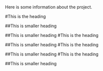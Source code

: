 Here is some information about the project.

#This is the heading

##This is smaller heading

##This is smaller heading
#This is the heading

##This is smaller heading
#This is the heading

##This is smaller heading
#This is the heading

##This is smaller heading